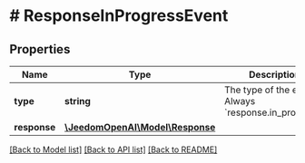 # # ResponseInProgressEvent

## Properties

Name | Type | Description | Notes
------------ | ------------- | ------------- | -------------
**type** | **string** | The type of the event. Always &#x60;response.in_progress&#x60;. |
**response** | [**\JeedomOpenAI\Model\Response**](Response.md) |  |

[[Back to Model list]](../../README.md#models) [[Back to API list]](../../README.md#endpoints) [[Back to README]](../../README.md)
